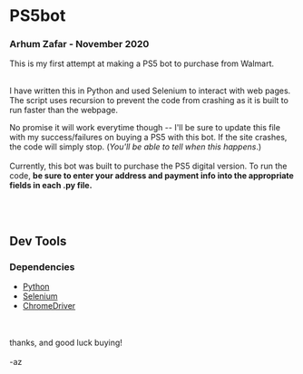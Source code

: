 # PS5bot

### Arhum Zafar - November 2020
This is my first attempt at making a PS5 bot to purchase from Walmart.

<br>
I have written this in Python and used Selenium to interact with web pages. The script uses recursion to prevent the code from crashing as it is built to run faster than the webpage. 
<br>

No promise it will work everytime though -- I'll be sure to update this file with my success/failures on buying a PS5 with this bot.
If the site crashes, the code will simply stop. (*You'll be able to tell when this happens*.)
<br>
<br>
Currently, this bot was built to purchase the PS5 digital version.
To run the code, **be sure to enter your address and payment info into the appropriate fields in each .py file.**

<br>
<br>


## Dev Tools
### Dependencies
* [Python](https://www.python.org/)
* [Selenium](https://selenium-python.readthedocs.io/installation.html)
* [ChromeDriver](https://sites.google.com/a/chromium.org/chromedriver/downloads)


<br>
<br>
thanks, and good luck buying!
<br>
<br>
-az
